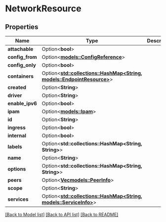 # NetworkResource

## Properties

Name | Type | Description | Notes
------------ | ------------- | ------------- | -------------
**attachable** | Option<**bool**> |  | [optional]
**config_from** | Option<[**models::ConfigReference**](ConfigReference.md)> |  | [optional]
**config_only** | Option<**bool**> |  | [optional]
**containers** | Option<[**std::collections::HashMap<String, models::EndpointResource>**](EndpointResource.md)> |  | [optional]
**created** | Option<**String**> |  | [optional]
**driver** | Option<**String**> |  | [optional]
**enable_ipv6** | Option<**bool**> |  | [optional]
**ipam** | Option<[**models::Ipam**](IPAM.md)> |  | [optional]
**id** | Option<**String**> |  | [optional]
**ingress** | Option<**bool**> |  | [optional]
**internal** | Option<**bool**> |  | [optional]
**labels** | Option<**std::collections::HashMap<String, String>**> |  | [optional]
**name** | Option<**String**> |  | [optional]
**options** | Option<**std::collections::HashMap<String, String>**> |  | [optional]
**peers** | Option<[**Vec<models::PeerInfo>**](PeerInfo.md)> |  | [optional]
**scope** | Option<**String**> |  | [optional]
**services** | Option<[**std::collections::HashMap<String, models::ServiceInfo>**](ServiceInfo.md)> |  | [optional]

[[Back to Model list]](../README.md#documentation-for-models) [[Back to API list]](../README.md#documentation-for-api-endpoints) [[Back to README]](../README.md)


